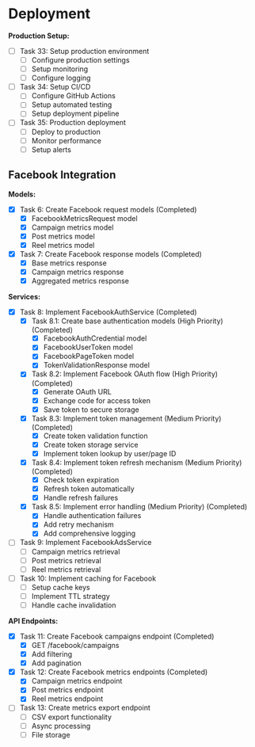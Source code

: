 # Deployment

**Production Setup:**

- [ ] Task 33: Setup production environment
  - [ ] Configure production settings
  - [ ] Setup monitoring
  - [ ] Configure logging
- [ ] Task 34: Setup CI/CD
  - [ ] Configure GitHub Actions
  - [ ] Setup automated testing
  - [ ] Setup deployment pipeline
- [ ] Task 35: Production deployment
  - [ ] Deploy to production
  - [ ] Monitor performance
  - [ ] Setup alerts

## Facebook Integration

**Models:**

- [x] Task 6: Create Facebook request models (Completed)
  - [x] FacebookMetricsRequest model
  - [x] Campaign metrics model
  - [x] Post metrics model
  - [x] Reel metrics model
- [x] Task 7: Create Facebook response models (Completed)
  - [x] Base metrics response
  - [x] Campaign metrics response
  - [x] Aggregated metrics response

**Services:**

- [x] Task 8: Implement FacebookAuthService (Completed)
  - [x] Task 8.1: Create base authentication models (High Priority) (Completed)
    - [x] FacebookAuthCredential model
    - [x] FacebookUserToken model
    - [x] FacebookPageToken model
    - [x] TokenValidationResponse model
  - [x] Task 8.2: Implement Facebook OAuth flow (High Priority) (Completed)
    - [x] Generate OAuth URL
    - [x] Exchange code for access token
    - [x] Save token to secure storage
  - [x] Task 8.3: Implement token management (Medium Priority) (Completed)
    - [x] Create token validation function
    - [x] Create token storage service
    - [x] Implement token lookup by user/page ID
  - [x] Task 8.4: Implement token refresh mechanism (Medium Priority) (Completed)
    - [x] Check token expiration
    - [x] Refresh token automatically
    - [x] Handle refresh failures
  - [x] Task 8.5: Implement error handling (Medium Priority) (Completed)
    - [x] Handle authentication failures
    - [x] Add retry mechanism
    - [x] Add comprehensive logging
- [ ] Task 9: Implement FacebookAdsService
  - [ ] Campaign metrics retrieval
  - [ ] Post metrics retrieval
  - [ ] Reel metrics retrieval
- [ ] Task 10: Implement caching for Facebook
  - [ ] Setup cache keys
  - [ ] Implement TTL strategy
  - [ ] Handle cache invalidation

**API Endpoints:**

- [x] Task 11: Create Facebook campaigns endpoint (Completed)
  - [x] GET /facebook/campaigns
  - [x] Add filtering
  - [x] Add pagination
- [x] Task 12: Create Facebook metrics endpoints (Completed)
  - [x] Campaign metrics endpoint
  - [x] Post metrics endpoint
  - [x] Reel metrics endpoint
- [ ] Task 13: Create metrics export endpoint
  - [ ] CSV export functionality
  - [ ] Async processing
  - [ ] File storage
